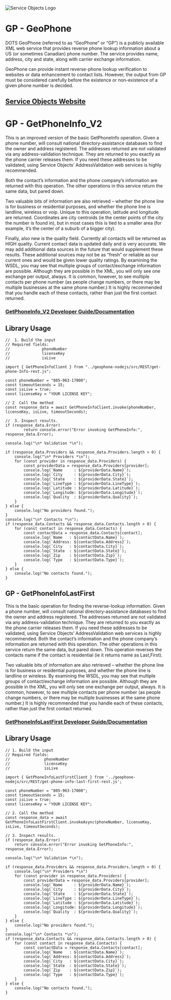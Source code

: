 ﻿![Service Objects Logo](https://www.serviceobjects.com/wp-content/uploads/2021/05/SO-Logo-with-TM.gif "Service Objects Logo")

# GP - GeoPhone 

DOTS GeoPhone (referred to as “GeoPhone” or “GP”) is a publicly available XML web service that provides reverse phone lookup information about a US (or sometimes Canadian) phone number. The service provides name, address, city and state, along with carrier exchange information.

GeoPhone can provide instant reverse-phone lookup verification to websites or data enhancement to contact lists. However, the output from GP must be considered carefully before the existence or non-existence of a given phone number is decided.

## [Service Objects Website](https://serviceobjects.com)

# GP - GetPhoneInfo_V2

This is an improved version of the basic GetPhoneInfo operation. Given a phone number, will consult national directory-assistance databases to find the owner and address registered. The addresses returned are not validated via any address-validation technique. They are returned to you exactly as the phone carrier releases them. If you need these addresses to be validated, using Service Objects’ AddressValidation web services is highly recommended. 

Both the contact’s information and the phone company’s information are returned with this operation. The other operations in this service return the same data, but pared down.

Two valuable bits of information are also retrieved – whether the phone line is for business or residential purposes, and whether the phone line is landline, wireless or voip. Unique to this operation, latitude and longitude are returned. Coordinates are city centroids (ie the center points of the city the number is found in), but in most cases this is tied to a smaller area (for example, it’s the center of a suburb of a bigger city).

Finally, also new is the quality field. Currently all contacts will be returned as HIGH quality. Current contact data is updated daily and is very accurate. We may add additional data sources in the future that would supplement these results. These additional sources may not be as “fresh” or reliable as our current ones and would be given lower quality ratings. By examining the WSDL, you may see that multiple groups of contact/exchange information are possible. Although they are possible in the XML, you will only see one exchange per output, always. It is common, however, to see multiple contacts per phone number (as people change numbers, or there may be multiple businesses at the same phone number.) It is highly recommended that you handle each of these contacts, rather than just the first contact returned.

### [GetPhoneInfo_V2 Developer Guide/Documentation](https://www.serviceobjects.com/docs/dots-geophone/gp-operations/gp-getphoneinfo_v2-recommended/)

## Library Usage

```
//  1. Build the input
// Required fields:
//              phoneNumber
//              licenseKey
//              isLive

import { GetPhoneInfoClient } from "../geophone-nodejs/src/REST/get-phone-Info-rest.js";

const phoneNumber = "805-963-17000";
const timeoutSeconds = 15;
const isLive = true;
const licenseKey = "YOUR LICENSE KEY";

// 2  Call the method 
const response_data = await GetPhoneInfoClient.invoke(phoneNumber, licenseKey, isLive, timeoutSeconds);

//  3. Inspect results.
if (response_data.Error)
        return console.error("Error invoking GetPhoneInfo:", response_data.Error);
    
console.log("\n* Validation *\n");

if (response_data.Providers && response_data.Providers.length > 0) {
    console.log("\n* Providers *\n");
    for (const provider in response_data.Providers) {
        const providerData = response_data.Providers[provider];
        console.log(`Name     : ${providerData.Name}`);
        console.log(`City     : ${providerData.City}`);
        console.log(`State    : ${providerData.State}`);
        console.log(`LineType : ${providerData.LineType}`);
        console.log(`Latitude : ${providerData.Latitude}`);
        console.log(`Longitude: ${providerData.Longitude}`);
        console.log(`Quality  : ${providerData.Quality}`);
    }
} else {
    console.log("No providers found.");
}
console.log("\n* Contacts *\n");
if (response_data.Contacts && response_data.Contacts.length > 0) {
    for (const contact in response_data.Contacts) {
        const contactData = response_data.Contacts[contact];
        console.log(`Name   : ${contactData.Name}`);
        console.log(`Address: ${contactData.Address}`);
        console.log(`City   : ${contactData.City}`);
        console.log(`State  : ${contactData.State}`);
        console.log(`Zip    : ${contactData.Zip}`);
        console.log(`Type   : ${contactData.Type}`);
    }
} else {
    console.log("No contacts found.");
}
```

## GP - GetPhoneInfoLastFirst

This is the basic operation for finding the reverse-lookup information. Given a phone number, will consult national directory-assistance databases to find the owner and address registered. The addresses returned are not validated via any address-validation technique. They are returned to you exactly as the phone carrier releases them. If you need these addresses to be validated, using Service Objects’ AddressValidation web services is highly recommended. 
Both the contact’s information and the phone company’s information are returned with this operation. The other operations in this service return the same data, but pared down. This operation reverses the contacts name if the contact is residential (ie it returns name as Last,First).

Two valuable bits of information are also retrieved – whether the phone line is for business or residential purposes, and whether the phone line is landline or wireless. By examining the WSDL, you may see that multiple groups of contact/exchange information are possible. Although they are possible in the XML, you will only see one exchange per output, always. It is common, however, to see multiple contacts per phone number (as people change numbers, or there may be multiple businesses at the same phone number.) It is highly recommended that you handle each of these contacts, rather than just the first contact returned.

### [GetPhoneInfoLastFirst Developer Guide/Documentation](https://www.serviceobjects.com/docs/dots-geophone/gp-operations/gp-getphoneinfolastfirst/)

## Library Usage

```
// 1. Build the input
// Required fields:
//               phoneNumber
//               licenseKey
//               isLive

import { GetPhoneInfoLastFirstClient } from '../geophone-nodejs/src/REST/get-phone-info-last-first-rest.js';

const phoneNumber = "805-963-17000";
const timeoutSeconds = 15;
const isLive = true;
const licenseKey = "YOUR LICENSE KEY";
 
// 2. Call the method
const response_data = await GetPhoneInfoLastFirstClient.invokeAsync(phoneNumber, licenseKey, isLive, timeoutSeconds);
      
// 3. Inspect results. 
if (response_data.Error)
    return console.error("Error invoking GetPhoneInfo:", response_data.Error);
    
console.log("\n* Validation *\n");

if (response_data.Providers && response_data.Providers.length > 0) {
    console.log("\n* Providers *\n")
    for (const provider in response_data.Providers) {
        const providerData = response_data.Providers[provider];
        console.log(`Name     : ${providerData.Name}`);
        console.log(`City     : ${providerData.City}`);
        console.log(`State    : ${providerData.State}`);
        console.log(`LineType : ${providerData.LineType}`);
        console.log(`Latitude : ${providerData.Latitude}`);
        console.log(`Longitude: ${providerData.Longitude}`);
        console.log(`Quality  : ${providerData.Quality}`);
    }
} else {
    console.log("No providers found.");
}
console.log("\n* Contacts *\n");
if (response_data.Contacts && response_data.Contacts.length > 0) {
    for (const contact in response_data.Contacts) {
        const contactData = response_data.Contacts[contact];
        console.log(`Name   : ${contactData.Name}`);
        console.log(`Address: ${contactData.Address}`);
        console.log(`City   : ${contactData.City}`);
        console.log(`State  : ${contactData.State}`);
        console.log(`Zip    : ${contactData.Zip}`);
        console.log(`Type   : ${contactData.Type}`);
    }
} else {
    console.log("No contacts found.");
} 
```